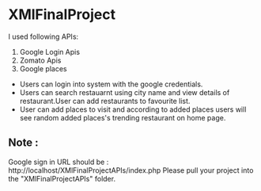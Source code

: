 # XMlFinalProject
I used following APIs:
1. Google Login Apis
2. Zomato Apis
3. Google places 
 
 - Users can login into system with the google credentials.
 - Users can search restauarnt using city name and view details of restaurant.User can add restaurants to favourite list.
 - User can add places to visit and according to added places users will see random added places's trending restaurant on home page.
 
 ## Note :
 Google sign in URL should be : http://localhost/XMlFinalProjectAPIs/index.php 
 Please pull your project into the "XMlFinalProjectAPIs" folder.
 
